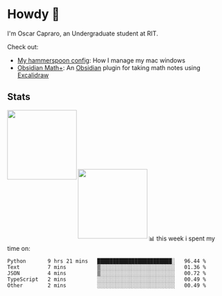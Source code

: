 # Howdy :wave:
I'm Oscar Capraro, an Undergraduate student at RIT.


Check out:
- [My hammerspoon config](https://github.com/ocapraro/.hammerspoon): How I manage my mac windows
- [Obsidian Math+](https://github.com/ocapraro/obsidian-math-plus): An [Obsidian](https://obsidian.md/) plugin for taking math notes using [Excalidraw](https://github.com/excalidraw/excalidraw)

## Stats

<div width="100%"><a href="https://github.com/anuraghazra/github-readme-stats">
<img align="left" height="160em" src="https://github-readme-stats.vercel.app/api?username=ocapraro&show_icons=true&theme=dark&count_private=true" />
<br><br><br><br><br><br><br><br>
<img align="left" height="160em" src="https://github-readme-stats.vercel.app/api/top-langs/?username=ocapraro&theme=dark&layout=compact&count_private=true" />
</a></div>

<br><br><br><br><br><br><br><br>
📊 this week i spent my time on:
<!--START_SECTION:waka-->

```text
Python       9 hrs 21 mins   ████████████████████████░   96.44 %
Text         7 mins          ▒░░░░░░░░░░░░░░░░░░░░░░░░   01.36 %
JSON         4 mins          ▒░░░░░░░░░░░░░░░░░░░░░░░░   00.72 %
TypeScript   2 mins          ░░░░░░░░░░░░░░░░░░░░░░░░░   00.49 %
Other        2 mins          ░░░░░░░░░░░░░░░░░░░░░░░░░   00.49 %
```

<!--END_SECTION:waka-->
